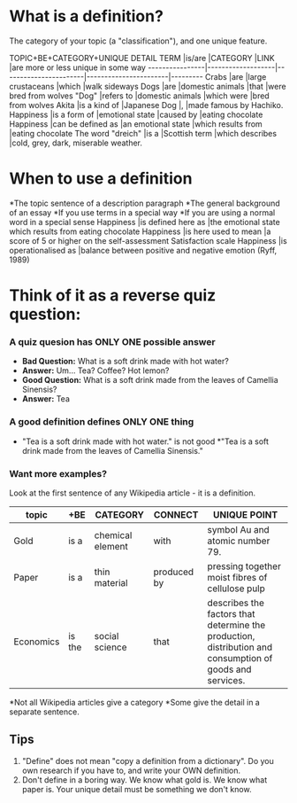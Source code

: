 # What is a definition?
The category of your topic (a "classification"), and one unique feature.

TOPIC+BE+CATEGORY+UNIQUE DETAIL
TERM			|is/are				|CATEGORY				|LINK  					|are more or less unique in some way
----------------|-------------------|-----------------------|-----------------------|---------
Crabs			|are 				|large crustaceans		|which					|walk sideways
Dogs	 		|are 				|domestic animals		|that 					|were bred from wolves
"Dog"			|refers to 			|domestic animals		|which were				|bred from wolves
Akita	  		|is a kind of 		|Japanese Dog  			|,						|made famous by Hachiko.
Happiness		|is a form of 		|emotional state		|caused by				|eating chocolate
Happiness		|can be defined as 	|an emotional state		|which results from 	|eating chocolate
The word "dreich" |is a 			|Scottish term 			|which describes		|cold, grey, dark, miserable weather.


# When to use a definition
*The topic sentence of a description paragraph
*The general background of an essay
*If you use terms in a special way
*If you are using a normal word in a special sense
Happiness		|is defined here as 	|the emotional state which results from eating chocolate
Happiness 		|is here used to mean 	|a score of 5 or higher	on the self-assessment Satisfaction scale
Happiness 		|is operationalised as 	|balance between positive and negative emotion (Ryff, 1989)


# Think of it as a reverse quiz question:
### A quiz quesion has ONLY ONE possible answer
* __Bad Question:__ What is a soft drink made with hot water?
* __Answer:__ Um... Tea? Coffee? Hot lemon? 
* __Good Question:__ What is a soft drink made from the leaves of Camellia Sinensis?
* __Answer:__ Tea

### A good definition defines ONLY ONE thing
* "Tea is a soft drink made with hot water." is not good 
*"Tea is a soft drink made from the leaves of Camellia Sinensis."

### Want more examples?
Look at the first sentence of any Wikipedia article - it is a definition.

topic 			|+BE 				|CATEGORY 				|CONNECT 				|UNIQUE POINT
----------------|-------------------|-----------------------|-----------------------|-------------------------
Gold 			|is a 				|chemical element 		|with 					|symbol Au and atomic number 79.
Paper 			|is a 				|thin material 			|produced by 			|pressing together moist fibres of cellulose pulp
Economics 		|is the 			|social science 		|that 					|describes the factors that determine the production, distribution and consumption of goods and services.

*Not all Wikipedia articles give a category
*Some give the detail in a separate sentence.





## Tips
1) "Define" does not mean "copy a definition from a dictionary". Do you own research if you have to, and write your OWN definition.
2) Don't define in a boring way. We know what gold is. We know what paper is. Your unique detail must be something we don't know.
